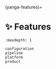 (yanga-features)=

# ✨ Features

```{toctree}
:maxdepth: 1

configuration
pipeline
platform
product
```
